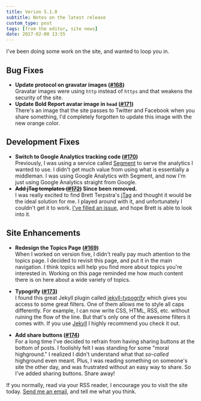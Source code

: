 ```yaml
---
title: Verion 5.1.0
subtitle: Notes on the latest release
custom_type: post
tags: [from the editor, site news]
date: 2017-02-08 13:55
---
```


I've been doing some work on the site, and wanted to loop you in.

## Bug Fixes

- **Update protocol on gravatar images ([#168](https://github.com/smithtimmytim/theboldreport.net/pull/168))**   
Gravatar images were using `http` instead of `https` and that weakens the security of the site.
- **Update Bold Report avatar image in `head` ([#171](https://github.com/smithtimmytim/theboldreport.net/pull/171))**   
There's an image that the site passes to Twitter and Facebook when you share something, I'd completely forgotten to update this image with the new orange color.

## Development Fixes

- **Switch to Google Analytics tracking code ([#170](https://github.com/smithtimmytim/theboldreport.net/pull/170))**   
Previously, I was using a service called [Segment][1132-0001] to serve the analytics I wanted to use. I didn't get much value from using what is essentially a middleman. I was using Google Analytics with Segment, and now I'm just using Google Analytics straight from Google.
- **~~Add jTag templates ([#172](https://github.com/smithtimmytim/theboldreport.net/pull/172))~~ Since been removed.**   
I was really excited to find Brett Terpstra's [jTag][1132-0002] and thought it would be the ideal solution for me. I played around with it, and unfortunately I couldn't get it to work. [I've filled an issue](https://github.com/ttscoff/jtag/issues/4), and hope Brett is able to look into it.


## Site Enhancements

- **Redesign the Topics Page ([#169](https://github.com/smithtimmytim/theboldreport.net/pull/169))**   
When I worked on version five, I didn't really pay much attention to the topics page. I decided to revisit this page, and put it in the main navigation. I think topics will help you find more about topics you're interested in. Working on this page reminded me how much content there is on here about a wide variety of topics.
- **Typogrify ([#173](https://github.com/smithtimmytim/theboldreport.net/pull/173))**   
I found this great Jekyll plugin called [jekyll-typogrify][1132-0003] which gives you access to some great filters. One of them allows me to style all caps differently. For example, I can now write CSS, HTML, RSS, etc. without ruining the flow of the line. But that's only one of the awesome filters it comes with. If you use [Jekyll](https://jekyllrb.com) I highly recommend you check it out.

- **Add share buttons ([#174](https://github.com/smithtimmytim/theboldreport.net/pull/174))**   
For a long time I've decided to refrain from having sharing buttons at the bottom of posts. I foolishly felt I was standing for some "moral highground." I realized I didn't understand what that *so-called* highground even meant. Plus, I was reading something on someone's site the other day, and was frustrated without an easy way to share. So I've added sharing buttons. Share away!

If you normally, read via your RSS reader, I encourage you to visit the site today. [Send me an email](mailto:tim@theboldreport.net), and tell me what you think.

[1132-0001]: https://segment.com/
[1132-0002]: http://brettterpstra.com/projects/jtag/
[1132-0003]: https://github.com/myles/jekyll-typogrify
